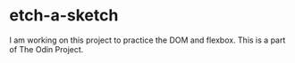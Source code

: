 # etch-a-sketch
I am working on this project to practice the DOM and flexbox. This is a part of The Odin Project. 
